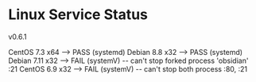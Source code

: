 # Linux Service Status

v0.6.1

CentOS 7.3 x64 --> PASS (systemd)
Debian 8.8 x32 --> PASS (systemd)
Debian 7.11 x32 --> FAIL (systemV) -- can't stop forked process 'obsidian' :21
CentOS 6.9 x32 --> FAIL (systemV) -- can't stop both process :80, :21
